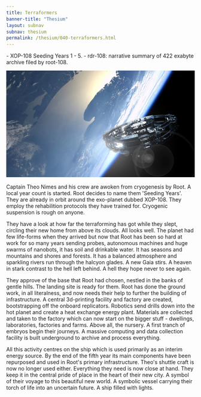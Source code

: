 ```yaml
--- 
title: Terraformers 
banner-title: "Thesium" 
layout: subnav 
subnav: thesium 
permalink: /thesium/040-terraformers.html 
---
```


<div class="data">
- XOP-108 Seeding Years 1 - 5.
- rdr-108: narrative summary of 422 exabyte archive filed by root-108.  
</div>

![orbital - capn-damo deviantart.com](/assets/images/Thesium/orbital.jpg)

Captain Theo Nimes and his crew are awoken from cryogenesis by Root. A local
year count is started. Root decides to name them 'Seeding Years'. They are
already in orbit around the exo-planet dubbed XOP-108. They employ the
rehabilition protocols they have trained for. Cryogenic suspension is rough on
anyone.  

They have a look at how far the terraforming has got while they slept, circling
their new home from above its clouds. All looks well. The planet had few
life-forms when they arrived but now that Root has been so hard at work for so
many years sending probes, autonomous machines and huge swarms of nanobots, it
has soil and drinkable water. It has seasons and mountains and shores and
forests. It has a balanced atmosphere and sparkling rivers run through the
halcyon glades. A new Gaia stirs. A heaven in stark contrast to the hell left
behind. A hell they hope never to see again.  

They approve of the base that Root had chosen, nestled in the banks of gentle
hills. The landing site is ready for them. Root has done the ground work, in
all literalness, and now needs their help to further the building of
infrastructure. A central 3d-printing facility and factory are created,
bootstrapping off the onboard replicators. Robotics send drills down into the
hot planet and create a heat exchange energy plant. Materials are collected and
taken to the factory which can now start on the bigger stuff - dwellings,
laboratories, factories and farms. Above all, the nursery. A first tranch of
embryos begin their journeys. A massive computing and data collection facility
is built underground to archive and process everything.  

All this activity centres on the ship which is used primarily as an interim
energy source. By the end of the fifth year its main components have been
repurposed and used in Root's primary infrastructure. Theo's shuttle craft is
now no longer used either. Everything they need is now close at hand. They keep
it in the central pride of place in the heart of their new city. A symbol of
their voyage to this beautiful new world. A symbolic vessel carrying their
torch of life into an uncertain future. A ship filled with lights.

